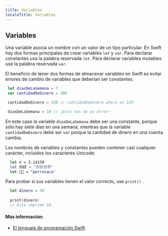 ```yaml
---
title: Variables
localeTitle: Variables
---
```


## Variables

Una variable asocia un nombre con un valor de un tipo particular. En Swift hay dos formas principales de crear variables `let` y `var`. Para declarar constantes usa la palabra reservada `let`. Para declarar variables mutables use la palabra reservada `var`.

El beneficio de tener dos formas de almacenar variables en Swift es evitar errores de cambio de variables que deberían ser constantes.

```swift
 let diasDeLaSemana = 7
 var cantidadDeDinero = 100

 cantidadDeDinero = 150 // cantidadDeDinero ahora es 150

 diasDeLaSemana = 10 // ¡Esto nos da un error!
```

En este caso la variable `diasDeLaSemana` debe ser una constante, porque sólo hay siete días en una semana, mientras que la variable `cantidadDeDinero` debe ser `var` porque la cantidad de dinero en una cuenta cambia.

Los nombres de variables y constantes pueden contener casi cualquier carácter, incluidos los caracteres Unicode:

```swift
  let π = 3.14159 
  let 你好 = "你好世界" 
  let 🐶🐮 = "perrovaca" 
```

Para probar si sus variables tienen el valor correcto, use `print()` .

```Swift
  let dinero = 50 
 
  print(dinero) 
  // Esto imprime 50 
```

#### Más información:

*   [El lenguaje de programación Swift](https://docs.swift.org/swift-book/LanguageGuide/TheBasics.html#ID310)